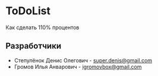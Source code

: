 # ToDoList
Как сделать 110% процентов

Разработчики
------------
* Степулёнок Денис Олегович - super.denis@gmail.com
* Громов Илья Анварович - igromovbox@gmail.com
